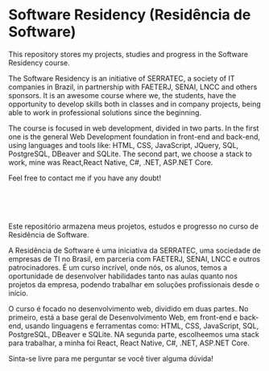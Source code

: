 # Software Residency (Residência de Software)

This repository stores my projects, studies and progress in the Software Residency course.

The Software Residency is an initiative of SERRATEC, a society of IT companies in Brazil, in partnership with FAETERJ, SENAI, LNCC and others sponsors. It is an awesome course where we, the students, have the opportunity to develop skills both in classes and in company projects, being able to work in professional solutions since the beginning.

The course is focused in web development, divided in two parts. In the first one is the general Web Development foundation in front-end and back-end, using languages and tools like: HTML, CSS, JavaScript, JQuery, SQL, PostgreSQL, DBeaver and SQLite. The second part, we choose a stack to work, mine was React,React Native, C#, .NET, ASP.NET Core.

Feel free to contact me if you have any doubt!

<br>
<br>
<br>

Este repositório armazena meus projetos, estudos e progresso no curso de Residência de Software.

A Residência de Software é uma iniciativa da SERRATEC, uma sociedade de empresas de TI no Brasil, em parceria com FAETERJ, SENAI, LNCC e outros patrocinadores. É um curso incrível, onde nós, os alunos, temos a oportunidade de desenvolver habilidades tanto nas aulas quanto nos projetos da empresa, podendo trabalhar em soluções profissionais desde o início.

O curso é focado no desenvolvimento web, dividido em duas partes. No primeiro, está a base geral de Desenvolvimento Web, em front-end e back-end, usando linguagens e ferramentas como: HTML, CSS, JavaScript, SQL, PostgreSQL, DBeaver e SQLite. NA segunda parte, escolheemos uma stack para trabalhar, a minha foi React, React Native, C#, .NET, ASP.NET Core. 

Sinta-se livre para me perguntar se você tiver alguma dúvida!

